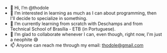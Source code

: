 - 👋 Hi, I’m @thodole
- 👀 I’m interested in learning as much as I can about programming, then I'll decide to specialize in something.
- 🌱 I’m currently learning from scratch with Deschamps and from Technical School of Brasília - ETB (in Portuguese).
- 💞️ I’m glad to collaborate whenever I can, even though, right now, I'm just a neophite 😅
- 📫 Anyone can reach me through my email: thodole@gmail.com
